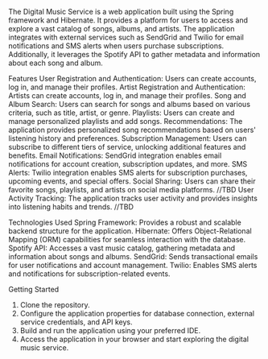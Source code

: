 The Digital Music Service is a web application built using the Spring framework and Hibernate. It provides a platform for users to access and explore a vast catalog of songs, albums, and artists. The application integrates with external services such as SendGrid and Twilio for email notifications and SMS alerts when users purchase subscriptions. Additionally, it leverages the Spotify API to gather metadata and information about each song and album.

Features
User Registration and Authentication: Users can create accounts, log in, and manage their profiles.
Artist Registration and Authentication: Artists can create accounts, log in, and manage their profiles.
Song and Album Search: Users can search for songs and albums based on various criteria, such as title, artist, or genre.
Playlists: Users can create and manage personalized playlists and add songs.
Recommendations: The application provides personalized song recommendations based on users' listening history and preferences.
Subscription Management: Users can subscribe to different tiers of service, unlocking additional features and benefits.
Email Notifications: SendGrid integration enables email notifications for account creation, subscription updates, and more.
SMS Alerts: Twilio integration enables SMS alerts for subscription purchases, upcoming events, and special offers.
Social Sharing: Users can share their favorite songs, playlists, and artists on social media platforms. //TBD
User Activity Tracking: The application tracks user activity and provides insights into listening habits and trends. //TBD

Technologies Used
Spring Framework: Provides a robust and scalable backend structure for the application.
Hibernate: Offers Object-Relational Mapping (ORM) capabilities for seamless interaction with the database.
Spotify API: Accesses a vast music catalog, gathering metadata and information about songs and albums.
SendGrid: Sends transactional emails for user notifications and account management.
Twilio: Enables SMS alerts and notifications for subscription-related events.

Getting Started
1. Clone the repository.
2. Configure the application properties for database connection, external service credentials, and API keys.
3. Build and run the application using your preferred IDE.
4. Access the application in your browser and start exploring the digital music service.
